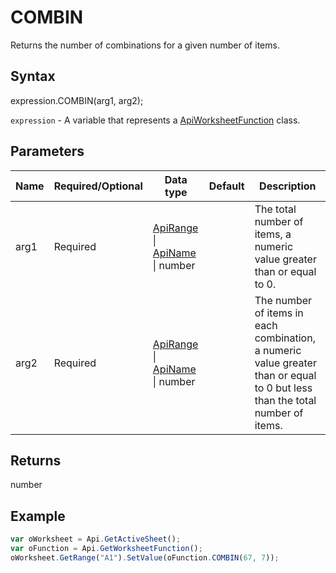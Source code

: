 # COMBIN

Returns the number of combinations for a given number of items.

## Syntax

expression.COMBIN(arg1, arg2);

`expression` - A variable that represents a [ApiWorksheetFunction](../ApiWorksheetFunction.md) class.

## Parameters

| **Name** | **Required/Optional** | **Data type** | **Default** | **Description** |
| ------------- | ------------- | ------------- | ------------- | ------------- |
| arg1 | Required | [ApiRange](../../ApiRange/ApiRange.md) &#124; [ApiName](../../ApiName/ApiName.md) &#124; number |  | The total number of items, a numeric value greater than or equal to 0. |
| arg2 | Required | [ApiRange](../../ApiRange/ApiRange.md) &#124; [ApiName](../../ApiName/ApiName.md) &#124; number |  | The number of items in each combination, a numeric value greater than or equal to 0 but less than the total number of items. |

## Returns

number

## Example



```javascript
var oWorksheet = Api.GetActiveSheet();
var oFunction = Api.GetWorksheetFunction();
oWorksheet.GetRange("A1").SetValue(oFunction.COMBIN(67, 7));
```
